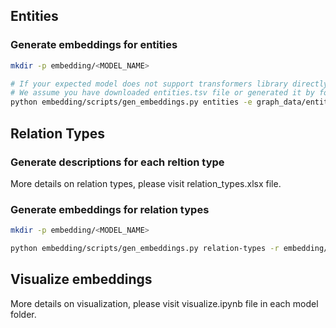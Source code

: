 ## Entities

### Generate embeddings for entities

```bash
mkdir -p embedding/<MODEL_NAME>

# If your expected model does not support transformers library directly, you can download the model's weights and refer to it by its path.
# We assume you have downloaded entities.tsv file or generated it by following the instructions in the README.md file in the root directory.
python embedding/scripts/gen_embeddings.py entities -e graph_data/entities.tsv -m <MODEL_NAME or MODEL_PATH> -o embedding/<MODEL_NAME>/entities_embeddings.tsv
```

## Relation Types
### Generate descriptions for each reltion type

More details on relation types, please visit relation_types.xlsx file.

### Generate embeddings for relation types

```bash
mkdir -p embedding/<MODEL_NAME>

python embedding/scripts/gen_embeddings.py relation-types -r embedding/relation_types.tsv -m <MODEL_NAME or MODEL_PATH> -o embedding/<MODEL_NAME>/realtion_types_embeddings.tsv
```

## Visualize embeddings

More details on visualization, please visit visualize.ipynb file in each model folder.